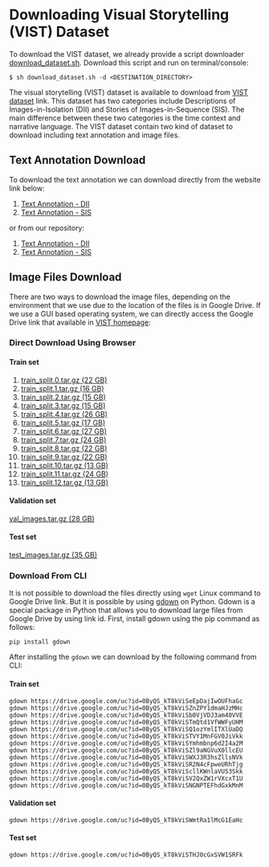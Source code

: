 # Downloading Visual Storytelling (VIST) Dataset
To download the VIST dataset, we already provide a script downloader [download_dataset.sh](https://github.com/systems-ai-lab/visualstorytelling-codebase/blob/master/script/download_dataset.sh). Download this script and run on terminal/console:
```
$ sh download_dataset.sh -d <DESTINATION_DIRECTORY>
```

The visual storytelling (VIST) dataset is available to download from [VIST dataset](http://visionandlanguage.net/VIST/dataset.html) link. This dataset has two categories include Descriptions of Images-in-Isolation (DII) and Stories of Images-in-Sequence (SIS). The main difference between these two categories is the time context and narrative language. The VIST dataset contain two kind of dataset to download including text annotation and image files.

## Text Annotation Download
To download the text annotation we can download directly from the website link below:
1. [Text Annotation - DII](http://visionandlanguage.net/VIST/json_files/description-in-isolation/DII-with-labels.tar.gz)
2. [Text Annotation - SIS](http://visionandlanguage.net/VIST/json_files/story-in-sequence/SIS-with-labels.tar.gz)

or from our repository:
1. [Text Annotation - DII](https://github.com/systems-ai-lab/visualstorytelling-codebase/blob/master/dataset/text-annotation/DII-with-labels.tar.gz?raw=true)
2. [Text Annotation - SIS](https://github.com/systems-ai-lab/visualstorytelling-codebase/blob/master/dataset/text-annotation/SIS-with-labels.tar.gz?raw=true)

## Image Files Download
There are two ways to download the image files, depending on the environment that we use due to the location of the files is in Google Drive. If we use a GUI based operating system, we can directly access the Google Drive link that available in [VIST homepage](http://visionandlanguage.net/VIST/dataset.html):

### Direct Download Using Browser
#### Train set
1. [train_split.0.tar.gz (22 GB)](https://drive.google.com/open?id=0ByQS_kT8kViSeEpDajIwOUFhaGc)
2. [train_split.1.tar.gz (16 GB)](https://drive.google.com/open?id=0ByQS_kT8kViSZnZPY1dmaHJzMHc)
3. [train_split.2.tar.gz (15 GB)](https://drive.google.com/open?id=0ByQS_kT8kViSb0VjVDJ3am40VVE)
4. [train_split.3.tar.gz (15 GB)](https://drive.google.com/open?id=0ByQS_kT8kViSTmQtd1VfWWFyUHM)
5. [train_split.4.tar.gz (26 GB)](https://drive.google.com/open?id=0ByQS_kT8kViSQ1ozYmlITXlUaDQ)
6. [train_split.5.tar.gz (17 GB)](https://drive.google.com/open?id=0ByQS_kT8kViSTVY1MnFGV0JiVkk)
7. [train_split.6.tar.gz (27 GB)](https://drive.google.com/open?id=0ByQS_kT8kViSYmhmbnp6d2I4a2M)
8. [train_split.7.tar.gz (24 GB)](https://drive.google.com/open?id=0ByQS_kT8kViSZl9aNGVuX0llcEU)
9. [train_split.8.tar.gz (22 GB)](https://drive.google.com/open?id=0ByQS_kT8kViSWXJ3R3hsZllsNVk)
10. [train_split.9.tar.gz (22 GB)](https://drive.google.com/open?id=0ByQS_kT8kViSR2N4cFpweURhTjg)
11. [train_split.10.tar.gz (13 GB)](https://drive.google.com/open?id=0ByQS_kT8kViScllKWnlaVU53Skk)
12. [train_split.11.tar.gz (24 GB)](https://drive.google.com/open?id=0ByQS_kT8kViSV2QxZW1rVXcxT1U)
13. [train_split.12.tar.gz (13 GB)](https://drive.google.com/open?id=0ByQS_kT8kViSNGNPTEFhdGxkMnM)
#### Validation set
[val_images.tar.gz (28 GB)](https://drive.google.com/open?id=0ByQS_kT8kViSWmtRa1lMcG1EaHc)
#### Test set
[test_images.tar.gz (35 GB)](https://drive.google.com/open?id=0ByQS_kT8kViSTHJ0cGxSVW1SRFk)

### Download From CLI
It is not possible to download the files directly using ```wget``` Linux command to Google Drive link. But it is possible by using
[gdown](https://pypi.org/project/gdown/) on Python. Gdown is a special package in Python that allows you to download large files from Google Drive by using link id. First, install gdown using the pip command as follows:
```
pip install gdown
```
After installing the ```gdown``` we can download by the following command from CLI:
#### Train set
```
gdown https://drive.google.com/uc?id=0ByQS_kT8kViSeEpDajIwOUFhaGc
gdown https://drive.google.com/uc?id=0ByQS_kT8kViSZnZPY1dmaHJzMHc
gdown https://drive.google.com/uc?id=0ByQS_kT8kViSb0VjVDJ3am40VVE
gdown https://drive.google.com/uc?id=0ByQS_kT8kViSTmQtd1VfWWFyUHM
gdown https://drive.google.com/uc?id=0ByQS_kT8kViSQ1ozYmlITXlUaDQ
gdown https://drive.google.com/uc?id=0ByQS_kT8kViSTVY1MnFGV0JiVkk
gdown https://drive.google.com/uc?id=0ByQS_kT8kViSYmhmbnp6d2I4a2M
gdown https://drive.google.com/uc?id=0ByQS_kT8kViSZl9aNGVuX0llcEU
gdown https://drive.google.com/uc?id=0ByQS_kT8kViSWXJ3R3hsZllsNVk
gdown https://drive.google.com/uc?id=0ByQS_kT8kViSR2N4cFpweURhTjg
gdown https://drive.google.com/uc?id=0ByQS_kT8kViScllKWnlaVU53Skk
gdown https://drive.google.com/uc?id=0ByQS_kT8kViSV2QxZW1rVXcxT1U
gdown https://drive.google.com/uc?id=0ByQS_kT8kViSNGNPTEFhdGxkMnM
```
#### Validation set
```
gdown https://drive.google.com/uc?id=0ByQS_kT8kViSWmtRa1lMcG1EaHc
```
#### Test set
```
gdown https://drive.google.com/uc?id=0ByQS_kT8kViSTHJ0cGxSVW1SRFk
```
